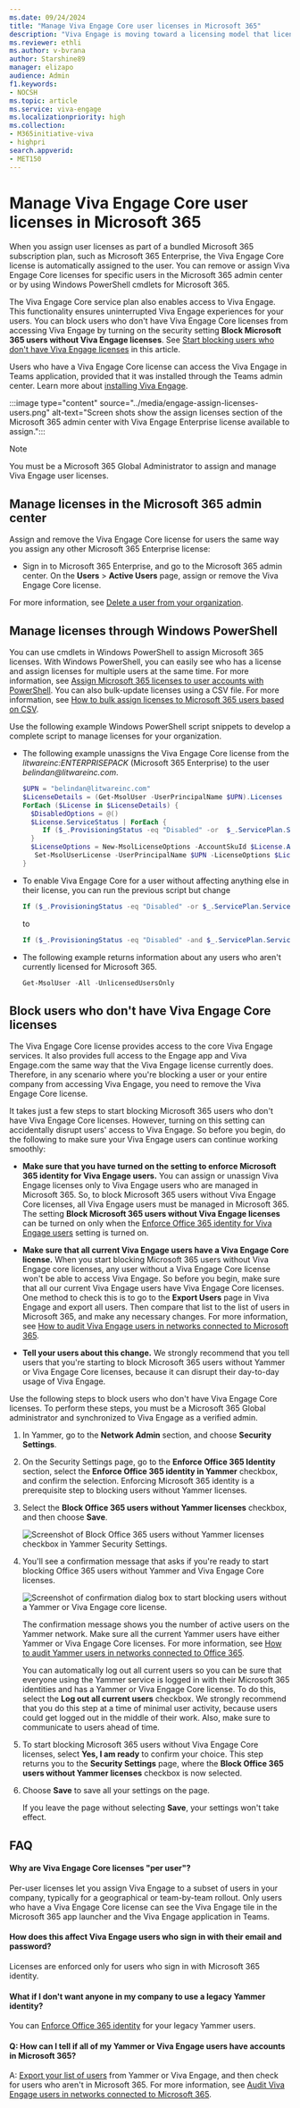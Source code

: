 ```yaml
---
ms.date: 09/24/2024
title: "Manage Viva Engage Core user licenses in Microsoft 365"
description: "Viva Engage is moving toward a licensing model that licenses individual users versus entire Microsoft 365 subscriptions. "
ms.reviewer: ethli
ms.author: v-bvrana
author: Starshine89
manager: elizapo
audience: Admin
f1.keywords:
- NOCSH
ms.topic: article
ms.service: viva-engage
ms.localizationpriority: high
ms.collection:  
- M365initiative-viva
- highpri
search.appverid:
- MET150
---
```


# Manage Viva Engage Core user licenses in Microsoft 365

When you assign user licenses as part of a bundled Microsoft 365 subscription plan, such as Microsoft 365 Enterprise, the Viva Engage Core license is automatically assigned to the user. You can remove or assign Viva Engage Core licenses for specific users in the Microsoft 365 admin center or by using Windows PowerShell cmdlets for Microsoft 365.
  
The Viva Engage Core service plan also enables access to Viva Engage. This functionality ensures uninterrupted Viva Engage experiences for your users. You can block users who don't have Viva Engage Core licenses from accessing Viva Engage by turning on the security setting **Block Microsoft 365 users without Viva Engage licenses**. See [Start blocking users who don't have Viva Engage licenses](manage-engage-licenses-microsoft-365.md#StartBlocking) in this article.
  
Users who have a Viva Engage Core license can access the Viva Engage in Teams application, provided that it was installed through the Teams admin center. Learn more about [installing Viva Engage](/viva/engage/setup).

:::image type="content" source="../media/engage-assign-licenses-users.png" alt-text="Screen shots show the assign licenses section of the Microsoft 365 admin center with Viva Engage Enterprise license available to assign.":::

>[!NOTE]
>You must be a Microsoft 365 Global Administrator to assign and manage Viva Engage user licenses.
  
## Manage licenses in the Microsoft 365 admin center

Assign and remove the Viva Engage Core license for users the same way you assign any other Microsoft 365 Enterprise license:
  
- Sign in to Microsoft 365 Enterprise, and go to the Microsoft 365 admin center. On the **Users** \> **Active Users** page, assign or remove the Viva Engage Core license.

For more information, see [Delete a user from your organization](/microsoft-365/admin/add-users/delete-a-user).
  
## Manage licenses through Windows PowerShell

You can use cmdlets in Windows PowerShell to assign Microsoft 365 licenses. With Windows PowerShell, you can easily see who has a license and assign licenses for multiple users at the same time. For more information, see [Assign Microsoft 365 licenses to user accounts with PowerShell](/microsoft-365/enterprise/assign-licenses-to-user-accounts-with-microsoft-365-powershell). You can also bulk-update licenses using a CSV file. For more information, see [How to bulk assign licenses to Microsoft 365 users based on CSV](/samples/browse/?redirectedfrom=TechNet-Gallery).
  
Use the following example Windows PowerShell script snippets to develop a complete script to manage licenses for your organization.

- The following example unassigns the Viva Engage Core license from the *litwareinc:ENTERPRISEPACK* (Microsoft 365 Enterprise) to the user *belindan\@litwareinc\.com*.

  ```powershell
  $UPN = "belindan@litwareinc.com"
  $LicenseDetails = (Get-MsolUser -UserPrincipalName $UPN).Licenses
  ForEach ($License in $LicenseDetails) {
    $DisabledOptions = @()
    $License.ServiceStatus | ForEach {
       If ($_.ProvisioningStatus -eq "Disabled" -or  $_.ServicePlan.ServiceName -like "*VIVAENGAGE_CORE*") { $DisabledOptions += "$($_.ServicePlan.ServiceName)" } 
    }
    $LicenseOptions = New-MsolLicenseOptions -AccountSkuId $License.AccountSkuId -DisabledPlans $DisabledOptions
     Set-MsolUserLicense -UserPrincipalName $UPN -LicenseOptions $LicenseOptions
  }
  
  ```

- To enable Viva Engage Core for a user without affecting anything else in their license, you can run the previous script but change
    
  ```powershell
  If ($_.ProvisioningStatus -eq "Disabled" -or $_.ServicePlan.ServiceName -like "*VIVAENGAGE_CORE*") { $DisabledOptions += "$($_.ServicePlan.ServiceName)" }
  ```

    to
    
  ```powershell
  If ($_.ProvisioningStatus -eq "Disabled" -and $_.ServicePlan.ServiceName -notlike "*VIVAENGAGE_CORE*") { $DisabledOptions += "$($_.ServicePlan.ServiceName)" }
  ```

- The following example returns information about any users who aren't currently licensed for Microsoft 365.
    
  ```powershell
  Get-MsolUser -All -UnlicensedUsersOnly
  ```

<a name="StartBlocking"> </a>
## Block users who don't have Viva Engage Core licenses

The Viva Engage Core license provides access to the core Viva Engage services. It also provides full access to the Engage app and Viva Engage.com the same way that the Viva Engage license currently does. Therefore, in any scenario where you're blocking a user or your entire company from accessing Viva Engage, you need to remove the Viva Engage Core license.

It takes just a few steps to start blocking Microsoft 365 users who don't have Viva Engage Core licenses. However, turning on this setting can accidentally disrupt users' access to Viva Engage. So before you begin, do the following to make sure your Viva Engage users can continue working smoothly:
  
- **Make sure that you have turned on the setting to enforce Microsoft 365 identity for Viva Engage users.** You can assign or unassign Viva Engage licenses only to Viva Engage users who are managed in Microsoft 365. So, to block Microsoft 365 users without Viva Engage Core licenses, all Viva Engage users must be managed in Microsoft 365. The setting **Block Microsoft 365 users without Viva Engage licenses** can be turned on only when the [Enforce Office 365 identity for Viva Engage users](/viva/engage/configure-your-viva-engage-network/enforce-office-365-identity) setting is turned on.

- **Make sure that all current Viva Engage users have a Viva Engage Core license.** When you start blocking Microsoft 365 users without Viva Engage core licenses, any user without a Viva Engage Core license won't be able to access Viva Engage. So before you begin, make sure that all our current Viva Engage users have Viva Engage Core licenses. One method to check this is to go to the **Export Users** page in Viva Engage and export all users. Then compare that list to the list of users in Microsoft 365, and make any necessary changes. For more information, see [How to audit Viva Engage users in networks connected to Microsoft 365](/viva/engage/manage-viva-engage-users/audit-users-connected-to-office-365).

- **Tell your users about this change.** We strongly recommend that you tell users that you're starting to block Microsoft 365 users without Yammer or Viva Engage Core licenses, because it can disrupt their day-to-day usage of Viva Engage.

Use the following steps to block users who don't have Viva Engage Core licenses. To perform these steps, you must be a Microsoft 365 Global administrator and synchronized to Viva Engage as a verified admin.
  
1. In Yammer, go to the **Network Admin** section, and choose **Security Settings**.

2. On the Security Settings page, go to the **Enforce Office 365 Identity** section, select the **Enforce Office 365 identity in Yammer** checkbox, and confirm the selection. Enforcing Microsoft 365 identity is a prerequisite step to blocking users without Yammer licenses.

3. Select the **Block Office 365 users without Yammer licenses** checkbox, and then choose **Save**.

    ![Screenshot of Block Office 365 users without Yammer licenses checkbox in Yammer Security Settings.](../media/engage-office-365-identity-enforcement.png)
  
4. You'll see a confirmation message that asks if you're ready to start blocking Office 365 users without Yammer and Viva Engage Core licenses.

    ![Screenshot of confirmation dialog box to start blocking users without a Yammer or Viva Engage core license.](../media/engage-office-365-block-users.png)
  
    The confirmation message shows you the number of active users on the Yammer network. Make sure all the current Yammer users have either Yammer or Viva Engage Core licenses. For more information, see [How to audit Yammer users in networks connected to Office 365](/viva/engage/manage-viva-engage-users/audit-users-connected-to-office-365).

    You can automatically log out all current users so you can be sure that everyone using the Yammer service is logged in with their Microsoft 365 identities and has a Yammer or Viva Engage Core license. To do this, select the **Log out all current users** checkbox. We strongly recommend that you do this step at a time of minimal user activity, because users could get logged out in the middle of their work. Also, make sure to communicate to users ahead of time.

5. To start blocking Microsoft 365 users without Viva Engage Core licenses, select **Yes, I am ready** to confirm your choice. This step returns you to the **Security Settings** page, where the **Block Office 365 users without Yammer licenses** checkbox is now selected.

6. Choose **Save** to save all your settings on the page.

    If you leave the page without selecting **Save**, your settings won't take effect.

## FAQ

#### Why are Viva Engage Core licenses "per user"?

Per-user licenses let you assign Viva Engage to a subset of users in your company, typically for a geographical or team-by-team rollout. Only users who have a Viva Engage Core license can see the Viva Engage tile in the Microsoft 365 app launcher and the Viva Engage application in Teams.
  
#### How does this affect Viva Engage users who sign in with their email and password?

Licenses are enforced only for users who sign in with Microsoft 365 identity.
  
#### What if I don't want anyone in my company to use a legacy Yammer identity?

You can [Enforce Office 365 identity](/viva/engage/configure-your-viva-engage-network/enforce-office-365-identity) for your legacy Yammer users.
  
#### Q: How can I tell if all of my Yammer or Viva Engage users have accounts in Microsoft 365?

A: [Export your list of users](/viva/engage/eac-as-manage-data) from Yammer or Viva Engage, and then check for users who aren't in Microsoft 365. For more information, see [Audit Viva Engage users in networks connected to Microsoft 365](/viva/engage/manage-viva-engage-users/audit-users-connected-to-office-365).
